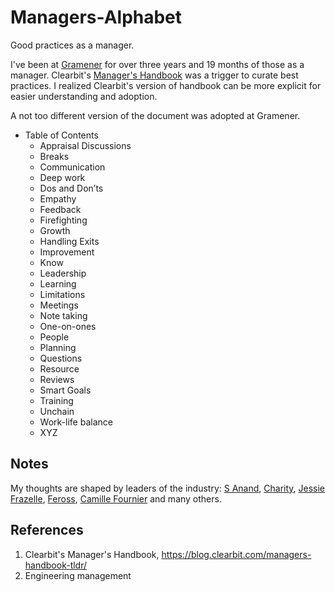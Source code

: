 # Managers-Alphabet
Good practices as a manager.

I've been at [Gramener](https://gramener.com) for over three years and 19 months of those as a manager. Clearbit's [Manager's Handbook](https://blog.clearbit.com/managers-handbook-tldr/) was a trigger to curate best practices. I realized Clearbit's version of handbook can be more explicit for easier understanding and adoption.

A not too different version of the document was adopted at Gramener.

- Table of Contents
  - Appraisal Discussions
  - Breaks
  - Communication
  - Deep work
  - Dos and Don’ts
  - Empathy
  - Feedback
  - Firefighting
  - Growth
  - Handling Exits
  - Improvement
  - Know
  - Leadership
  - Learning
  - Limitations
  - Meetings
  - Note taking
  - One-on-ones
  - People
  - Planning
  - Questions
  - Resource
  - Reviews
  - Smart Goals
  - Training
  - Unchain
  - Work-life balance
  - XYZ

Notes
------
My thoughts are shaped by leaders of the industry: [S Anand](https://twitter.com/sanand0/), [Charity](https://twitter.com/mipsytipsy/), [Jessie Frazelle](https://twitter.com/jessfraz), [Feross](https://twitter.com/feross/), [Camille Fournier](https://twitter.com/skamille/) and many others.

References
-----------
1. Clearbit's Manager's Handbook, https://blog.clearbit.com/managers-handbook-tldr/
2. Engineering management
